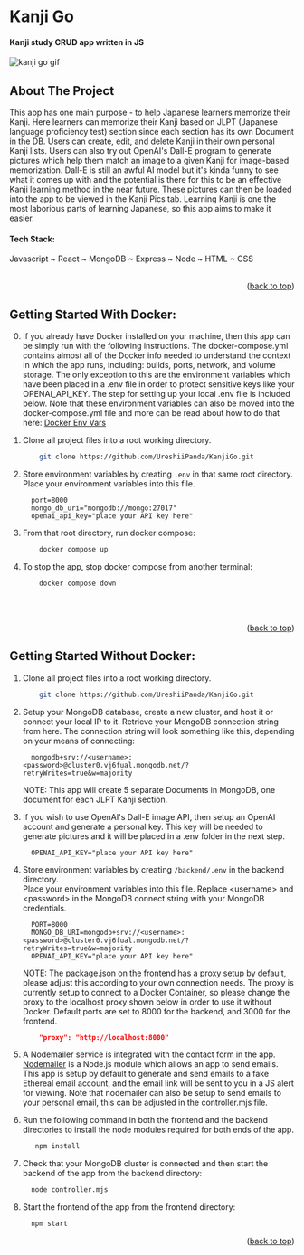 # Kanji Go

#### Kanji study CRUD app written in JS



<a name="readme-top"></a>


<!-- Kanji Go Gif -->
![kanji go gif](https://github.com/UreshiiPanda/KanjiGo/assets/39992411/123d62bb-341e-4c6b-b192-941c51e6917d)



<!-- ABOUT THE PROJECT -->
## About The Project
This app has one main purpose - to help Japanese learners memorize their Kanji. Here learners can memorize
their Kanji based on JLPT (Japanese language proficiency test) section since each section has its own 
Document in the DB. Users can create, edit, and delete Kanji in their own personal Kanji lists. Users can
also try out OpenAI's Dall-E program to generate pictures which help them match an image to a given Kanji for
image-based memorization. Dall-E is still an awful AI model but it's kinda funny to see what it comes up with
and the potential is there for this to be an effective Kanji learning method in the near future. 
These pictures can then be loaded into the app to be viewed in the Kanji Pics tab.
Learning Kanji is one the most laborious parts of learning Japanese, so this app aims to make it easier.


<h4>Tech Stack:</h4>  Javascript ~ React ~ MongoDB ~ Express ~ Node ~ HTML ~ CSS  <br><br>


<p align="right">(<a href="#readme-top">back to top</a>)</p>



<!-- GETTING STARTED WITH DOCKER -->
## Getting Started With Docker:<br>

0. If you already have Docker installed on your machine, then this app can be simply run with the
   following instructions. The docker-compose.yml contains almost all of the Docker info needed
   to understand the context in which the app runs, including: builds, ports, network, and volume
   storage. The only exception to this are the environment variables which have been placed in a
   .env file in order to protect sensitive keys like your OPENAI_API_KEY. The step for setting up your
   local .env file is included below. Note that these environment variables can also be moved into
   the docker-compose.yml file and more can be read about how to do that here:
   [Docker Env Vars](https://docs.docker.com/compose/environment-variables/set-environment-variables/)

1. Clone all project files into a root working directory.
    ```sh
        git clone https://github.com/UreshiiPanda/KanjiGo.git
    ```
2. Store environment variables by creating ```.env``` in that same root directory.<br>
   Place your environment variables into this file. <br>
      ```
        port=8000
        mongo_db_uri="mongodb://mongo:27017"
        openai_api_key="place your API key here"
      ```
3. From that root directory, run docker compose:
    ```sh
        docker compose up
    ```
4. To stop the app, stop docker compose from another terminal:
    ```sh
        docker compose down
    ```


<br><br>
<p align="right">(<a href="#readme-top">back to top</a>)</p>



<!-- GETTING STARTED WITHOUT DOCKER -->
## Getting Started Without Docker:<br>

1. Clone all project files into a root working directory.
    ```sh
        git clone https://github.com/UreshiiPanda/KanjiGo.git
    ```
    
2. Setup your MongoDB database, create a new cluster, and host it or connect your local IP to it. Retrieve
   your MongoDB connection string from here. The connection string will look something like this,
   depending on your means of connecting:
   ```
     mongodb+srv://<username>:<password>@cluster0.vj6fual.mongodb.net/?retryWrites=true&w=majority
   ```
   NOTE:  This app will create 5 separate Documents in MongoDB, one document for each JLPT Kanji section.

3. If you wish to use OpenAI's Dall-E image API, then setup an OpenAI account and generate a personal key.
   This key will be needed to generate pictures and it will be placed in a .env folder in the next step.
   ```
     OPENAI_API_KEY="place your API key here"
   ```

4. Store environment variables by creating ```/backend/.env``` in the backend directory.<br>
   Place your environment variables into this file. Replace &lt;username&gt; and &lt;password&gt; in the
   MongoDB connect string with your MongoDB credentials. <br>
      ```
        PORT=8000
        MONGO_DB_URI=mongodb+srv://<username>:<password>@cluster0.vj6fual.mongodb.net/?retryWrites=true&w=majority
        OPENAI_API_KEY="place your API key here"
      ```

      NOTE:  The package.json on the frontend has a proxy setup by default, please adjust this
             according to your own connection needs. The proxy is currently setup to connect to a Docker
             Container, so please change the proxy to the localhost proxy shown below in order to use it
             without Docker. Default ports are set to 8000 for the backend, and 3000 for the frontend. <br>
      ```json
          "proxy": "http://localhost:8000"
      ```
5. A Nodemailer service is integrated with the contact form in the app. [Nodemailer](nodemailer.com) is a Node.js module
   which allows an app to send emails. This app is setup by default to generate and send emails to a fake
   Ethereal email account, and the email link will be sent to you in a JS alert for viewing. Note that
   nodemailer can also be setup to send emails to your personal email, this can be adjusted in the
   controller.mjs file.
   
6. Run the following command in both the frontend and the backend directories to install the
   node modules required for both ends of the app.
   ```sh
      npm install
   ```
   
8. Check that your MongoDB cluster is connected and then start the backend of the app from the
   backend directory:
    ```sh
      node controller.mjs
    ```
    
9. Start the frontend of the app from the frontend directory:
    ```sh
      npm start
    ```


<p align="right">(<a href="#readme-top">back to top</a>)</p>

